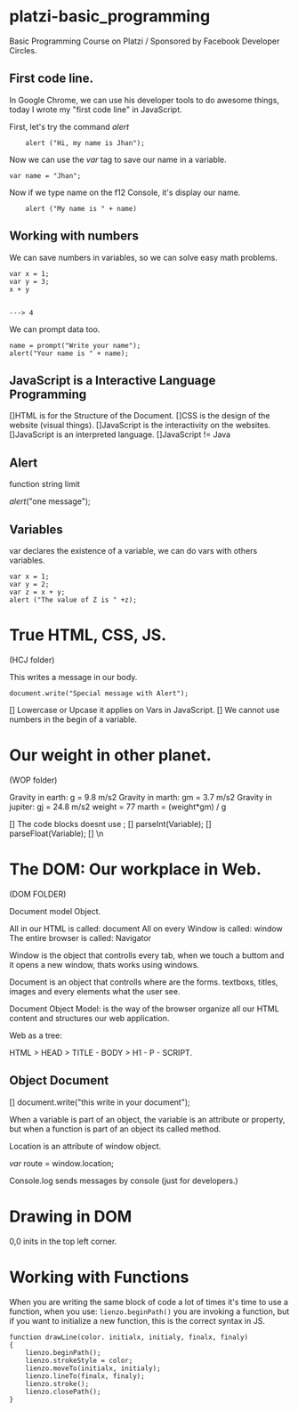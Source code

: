 # platzi-basic_programming
Basic Programming Course on Platzi / Sponsored by Facebook Developer Circles. 

## First code line.

In Google Chrome, we can use his developer tools to do awesome things, today I wrote my "first code line" in JavaScript.

First, let's try the command _alert_ 

```
    alert ("Hi, my name is Jhan");
```

Now we can use the _var_ tag to save our name in a variable.

```
var name = "Jhan";
```

Now if we type name on the f12 Console, it's display our name.

```
    alert ("My name is " + name)
```
## Working with numbers

We can save numbers in variables, so we can solve easy math problems.

```
var x = 1;
var y = 3;
x + y 


---> 4
```

We can prompt data too.

```
name = prompt("Write your name");
alert("Your name is " + name); 
```

## JavaScript is a Interactive Language Programming

[]HTML is for the Structure of the Document.
[]CSS is the design of the website (visual things).
[]JavaScript is the interactivity on the websites. 
[]JavaScript is an interpreted language. 
[]JavaScript != Java

## Alert

function   string     limit
 
_alert_("one message");

## Variables

var declares the existence of a variable, we can do vars with others variables. 

```
var x = 1; 
var y = 2;
var z = x + y; 
alert ("The value of Z is " +z);
```
# True HTML, CSS, JS.

(HCJ folder)

This writes a message in our body.
```
document.write("Special message with Alert");
```

[] Lowercase or Upcase it applies on Vars in JavaScript.
[] We cannot use numbers in the begin of a variable.

# Our weight in other planet. 

(WOP folder)

Gravity in earth: g = 9.8 m/s2
Gravity in marth: gm = 3.7 m/s2
Gravity in jupiter: gj = 24.8 m/s2
weight = 77
marth = (weight*gm) / g

[] The code blocks doesnt use ; 
[] parseInt(Variable);
[] parseFloat(Variable);
[] \n 

# The DOM: Our workplace in Web.

(DOM FOLDER)

Document model Object.

All in our HTML is called: document
All on every Window is called: window
The entire browser is called: Navigator


Window is the object that controlls every tab, when we touch a buttom and it opens a new window, thats works using windows.

Document is an object that controlls where are the forms. textboxs, titles, images and every elements what the user see. 

Document Object Model: is the way of the browser organize all our HTML content and structures our web application.

Web as a tree: 

HTML > HEAD > TITLE - BODY > H1 - P - SCRIPT.

## Object Document


[] document.write("this write in your document");

When a variable is part of an object, the variable is an attribute or property, but when a function is part of an object its called method.

Location is an attribute of window object. 

_var_ route = window.location;

Console.log sends messages by console (just for developers.)

# Drawing in DOM

0,0 inits in the top left corner.

# Working with Functions

When you are writing the same block of code a lot of times it's time to use a function, when you use:
``
lienzo.beginPath()
``
you are invoking a function, but if you want to initialize a new function, this is the correct syntax in JS.

````
function drawLine(color. initialx, initialy, finalx, finaly)
{
    lienzo.beginPath();
    lienzo.strokeStyle = color;
    lienzo.moveTo(initialx, initialy);
    lienzo.lineTo(finalx, finaly);
    lienzo.stroke();
    lienzo.closePath(); 
}
````
